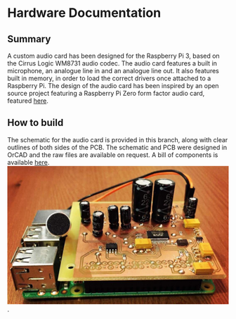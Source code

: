 # Hardware Documentation

## Summary

A custom audio card has been designed for the Raspberry Pi 3, 
based on the Cirrus Logic WM8731 audio codec. The audio card features a built in microphone, an analogue line in and an analogue line out. It also features built in memory, in order to load the correct drivers once attached to a Raspberry Pi. The design of the audio card has been inspired by an open source project featuring a Raspberry Pi Zero form factor audio card, featured [here](https://github.com/skiselev/i2s_audio_phat).


## How to build

The schematic for the audio card is provided in this branch, along with clear outlines of both sides of the PCB. The schematic and PCB were designed in OrCAD and the raw files are available on request. A bill of components is available [here](https://www.mouser.co.uk/ProjectManager/ProjectDetail.aspx?AccessID=6262cdf84a). ![HAT](https://github.com/Dan-escu/ONDA/blob/Hardware-Documentation/ONDA_HAT.jpg).
